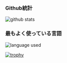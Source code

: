 ### Github統計
![github stats](https://github-readme-stats.vercel.app/api/?username=ndbiaw&show_icons=true&locale=ja&bg_color=100,42275a,734b6d)
### 最もよく使っている言語
![language used](https://github-readme-stats.vercel.app/api/top-langs/?username=ndbiaw&layout=compact&locale=ja&bg_color=100,cc2b5e,753a88)

[![trophy](https://github-profile-trophy.vercel.app/?username=ndbiaw&rank=S,AAA&row=2&column=3&theme=discord&title=Trophy,TotalStarTrophy,TotalCommitTrophy,TotalFollowerTrophy,TotalIssueTrophy,TotalPullRequestTrophy,TotalRepositoryTrophy,MultipleLangTrophy,LongTimeAccountTrophy,AncientAccountTrophy,Joined2020Trophy,AllSuperRankTrophy,MultipleOrganizationsTrophy)](https://github.com/ryo-ma/github-profile-trophy)
